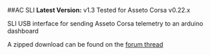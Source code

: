 ##AC SLI
**Latest Version:** v1.3 Tested for Asseto Corsa v0.22.x

SLI USB interface for sending Asseto Corsa telemetry to an arduino dashboard

A zipped download can be found on the [forum thread](http://www.assettocorsa.net/forum/index.php?forums/programming-language-apps-gui-themes.22/)

